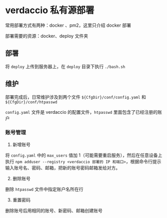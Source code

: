 # verdaccio 私有源部署

常用部署方式有两种：docker 、pm2，这里只介绍 docker 部署

部署需要的资源：docker、deploy 文件夹

## 部署

将 `deploy` 上传到服务器上，在 `deploy` 目录下执行 `./bash.sh`

## 维护

部署完成后，日常维护涉及到两个文件 `${CfgDir}/conf/config.yaml` 和 `${CfgDir}/conf/htpasswd`

`config.yaml` 文件是 verdaccio 的配置文件，`htpasswd` 里面包含了已经注册的账户

### 账号管理

1. 新增账号

将 `config.yaml` 中的 `max_users` 值加 1（可能需要重启服务），然后在任意设备上执行 `npm adduser --registry <verdaccio 部署的 IP 和端口>`，根据命令行提示输入账号名、密码、邮箱，把新的账号密码邮箱发给对方。

2. 删除账号

删除 `htpasswd` 文件中指定账户名所在行

3. 重置密码

删除账号后用相同的账号、新密码、邮箱创建账号
